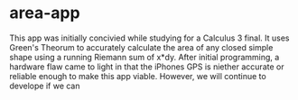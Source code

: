 area-app
========
This app was initially concivied while studying for a Calculus 3 final. It uses Green's Theorum to accurately
calculate the area of any closed simple shape using a running Riemann sum of x*dy. After initial programming,
a hardware flaw came to light in that the iPhones GPS is niether accurate or reliable enough to make this app
viable. However, we will continue to develope if we can
